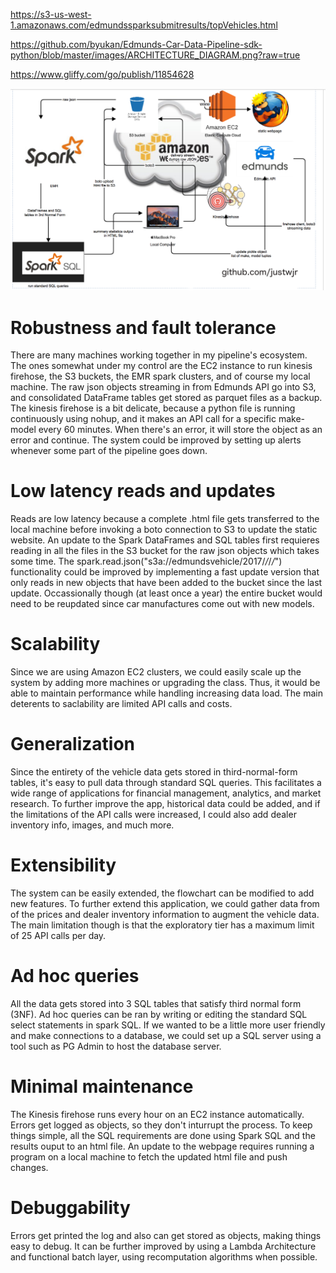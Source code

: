 https://s3-us-west-1.amazonaws.com/edmundssparksubmitresults/topVehicles.html

https://github.com/byukan/Edmunds-Car-Data-Pipeline-sdk-python/blob/master/images/ARCHITECTURE_DIAGRAM.png?raw=true

https://www.gliffy.com/go/publish/11854628

![](https://github.com/byukan/Edmunds-Car-Data-Pipeline-sdk-python/blob/master/images/ARCHITECTURE_DIAGRAM.png?raw=true)

# Robustness and fault tolerance

  There are many machines working together in my pipeline's ecosystem.  The ones somewhat under my control are the EC2 instance to run kinesis firehose, the S3 buckets, the EMR spark clusters, and of course my local machine.  The raw json objects streaming in from Edmunds API go into S3, and consolidated DataFrame tables get stored as parquet files as a backup.
  The kinesis firehose is a bit delicate, because a python file is running continuously using nohup, and it makes an API call for a specific make-model every 60 minutes.  When there's an error, it will store the object as an error and continue.  The system could be improved by setting up alerts whenever some part of the pipeline goes down.

# Low latency reads and updates

  Reads are low latency because a complete .html file gets transferred to the local machine before invoking a boto connection to S3 to update the static website.  An update to the Spark DataFrames and SQL tables first requieres reading in all the files in the S3 bucket for the raw json objects which takes some time.
  The spark.read.json("s3a://edmundsvehicle/2017/*/*/*/*") functionality could be improved by implementing a fast update version that only reads in new objects that have been added to the bucket since the last update.  Occassionally though (at least once a year) the entire bucket would need to be reupdated since car manufactures come out with new models.

# Scalability

  Since we are using Amazon EC2 clusters, we could easily scale up the system by adding more machines or upgrading the class.  Thus, it would be able to maintain performance while handling increasing data load.  The main deterents to saclability are limited API calls and costs.

# Generalization

  Since the entirety of the vehicle data gets stored in third-normal-form tables, it's easy to pull data through standard SQL queries.  This facilitates a wide range of applications for financial management, analytics, and market research.  To further improve the app, historical data could be added, and if the limitations of the API calls were increased, I could also add dealer inventory info, images, and much more.

# Extensibility

  The system can be easily extended, the flowchart can be modified to add new features.  To further extend this application, we could gather data from of the prices and dealer inventory information to augment the vehicle data.  The main limitation though is that the exploratory tier has a maximum limit of 25 API calls per day.
  

# Ad hoc queries
  
  All the data gets stored into 3 SQL tables that satisfy third normal form (3NF).  Ad hoc queries can be ran by writing or editing the standard SQL select statements in spark SQL.
  If we wanted to be a little more user friendly and make connections to a database, we could set up a SQL server using a tool such as PG Admin to host the database server.

# Minimal maintenance

  The Kinesis firehose runs every hour on an EC2 instance automatically.  Errors get logged as objects, so they don't inturrupt the process.  To keep things simple, all the SQL requirements are done using Spark SQL and the results ouput to an html file.
  An update to the webpage requires running a program on a local machine to fetch the updated html file and push changes.

# Debuggability

  Errors get printed the log and also can get stored as objects, making things easy to debug.  It can be further improved by using a Lambda Architecture and functional batch layer, using recomputation algorithms when possible.
